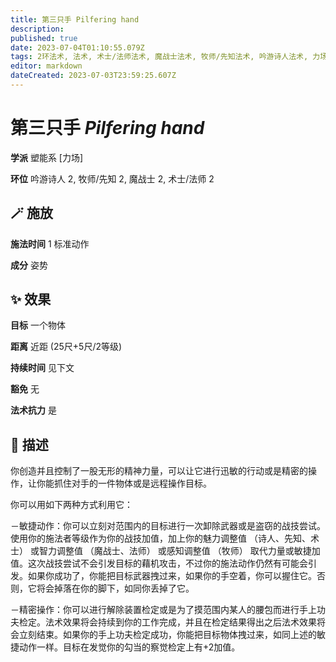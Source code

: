 ```yaml
---
title: 第三只手 Pilfering hand
description: 
published: true
date: 2023-07-04T01:10:55.079Z
tags: 2环法术, 法术, 术士/法师法术, 魔战士法术, 牧师/先知法术, 吟游诗人法术, 力场, 塑能系
editor: markdown
dateCreated: 2023-07-03T23:59:25.607Z
---
```


# **第三只手** *Pilfering hand*

**学派** 塑能系 \[力场\] 

**环位** 吟游诗人 2, 牧师/先知 2, 魔战士 2, 术士/法师 2

## 🪄 施放

**施法时间** 1 标准动作

**成分** 姿势

## ✨ 效果 

**目标** 一个物体 

**距离** 近距 (25尺+5尺/2等级)  

**持续时间** 见下文 

**豁免** 无

**法术抗力** 是

## 📖 描述

你创造并且控制了一股无形的精神力量，可以让它进行迅敏的行动或是精密的操作，让你能抓住对手的一件物体或是远程操作目标。

你可以用如下两种方式利用它：

－敏捷动作：你可以立刻对范围内的目标进行一次卸除武器或是盗窃的战技尝试。使用你的施法者等级作为你的战技加值，加上你的魅力调整值 （诗人、先知、术士） 或智力调整值 （魔战士、法师） 或感知调整值 （牧师） 取代力量或敏捷加值。这次战技尝试不会引发目标的藉机攻击，不过你的施法动作仍然有可能会引发。如果你成功了，你能把目标武器拽过来，如果你的手空着，你可以握住它。否则，它将会掉落在你的脚下，如同你丢掉了它。

－精密操作：你可以进行解除装置检定或是为了摸范围内某人的腰包而进行手上功夫检定。法术效果将会持续到你的工作完成，并且在检定结果得出之后法术效果将会立刻结束。如果你的手上功夫检定成功，你能把目标物体拽过来，如同上述的敏捷动作一样。目标在发觉你的勾当的察觉检定上有+2加值。
    